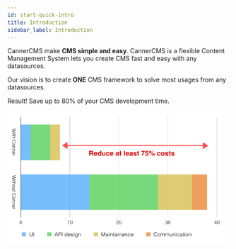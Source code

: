 ```yaml
---
id: start-quick-intro
title: Introduction
sidebar_label: Introduction
---
```


CannerCMS make **CMS simple and easy**. CannerCMS is a flexible Content Management System lets you create CMS fast and easy with any datasources.

Our vision is to create **ONE** CMS framework to solve most usages from any datasources.

Result! Save up to 80% of your CMS development time.

![roi](/docs/assets/start-intro/compare-canner.png)
